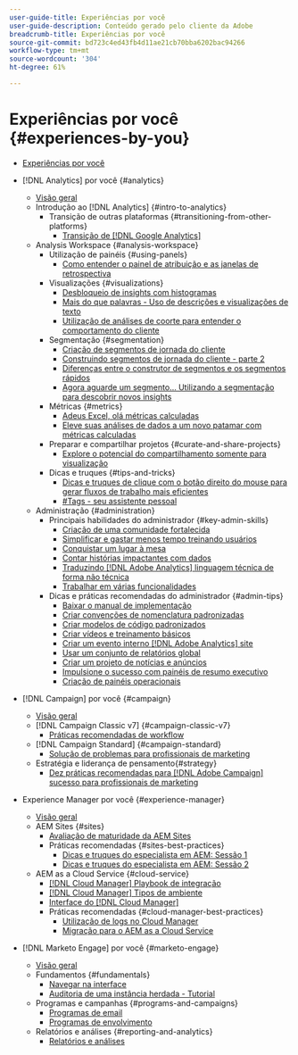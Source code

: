 ```yaml
---
user-guide-title: Experiências por você
user-guide-description: Conteúdo gerado pelo cliente da Adobe
breadcrumb-title: Experiências por você
source-git-commit: bd723c4ed43fb4d11ae21cb70bba6202bac94266
workflow-type: tm+mt
source-wordcount: '304'
ht-degree: 61%

---
```



# Experiências por você {#experiences-by-you}

+ [Experiências por você](/help/overview.md)

+ [!DNL Analytics] por você {#analytics}
   + [Visão geral](/help/analytics/overview.md)
   + Introdução ao [!DNL Analytics] {#intro-to-analytics}
      + Transição de outras plataformas {#transitioning-from-other-platforms}
         + [Transição de [!DNL Google Analytics]](/help/analytics/intro-to-analytics/transitioning-from-other-platforms/transition-from-google-analytics.md)
   + Analysis Workspace {#analysis-workspace}
      + Utilização de painéis {#using-panels}
         + [Como entender o painel de atribuição e as janelas de retrospectiva](/help/analytics/analysis-workspace/using-panels/understanding-adobe-analytics-attribution-panel-and-lookback-windows.md)
      + Visualizações {#visualizations}
         + [Desbloqueio de insights com histogramas](/help/analytics/analysis-workspace/visualizations/unlocking-insights-with-histograms.md)
         + [Mais do que palavras - Uso de descrições e visualizações de texto](/help/analytics/analysis-workspace/visualizations/more-than-words-using-text-visualizations-and-descriptions.md)
         + [Utilização de análises de coorte para entender o comportamento do cliente](/help/analytics/analysis-workspace/visualizations/use-cohort-analysis-to-understand-customer-behavior.md)
      + Segmentação {#segmentation}
         + [Criação de segmentos de jornada do cliente](/help/analytics/analysis-workspace/segmentation/building-customer-journey-segments.md)
         + [Construindo segmentos de jornada do cliente - parte 2](/help/analytics/analysis-workspace/segmentation/building-customer-journey-segments-part-two.md)
         + [Diferenças entre o construtor de segmentos e os segmentos rápidos](/help/analytics/analysis-workspace/segmentation/differences-between-the-segment-builder-and-quick-segments.md)
         + [Agora aguarde um segmento... Utilizando a segmentação para descobrir novos insights](/help/analytics/analysis-workspace/segmentation/segmentation-to-discover-new-insights.md)
      + Métricas {#metrics}
         + [Adeus Excel, olá métricas calculadas](/help/analytics/analysis-workspace/metrics/goodbye-excel-hello-calculated-metrics.md)
         + [Eleve suas análises de dados a um novo patamar com métricas calculadas](../analytics/analysis-workspace/metrics/take-your-data-analysis-to-the-next-level-with-calculated-metrics.md)
      + Preparar e compartilhar projetos {#curate-and-share-projects}
         + [Explore o potencial do compartilhamento somente para visualização](/help/analytics/analysis-workspace/curate-and-share-projects/unlocking-the-power-of-view-only-sharing.md)
      + Dicas e truques {#tips-and-tricks}
         + [Dicas e truques de clique com o botão direito do mouse para gerar fluxos de trabalho mais eficientes](/help/analytics/analysis-workspace/tips-and-tricks/right-click-tips-and-tricks-for-more-efficient-workflows.md)
         + [#Tags - seu assistente pessoal](/help/analytics/analysis-workspace/tips-and-tricks/tags-your-personal-assistant.md)
   + Administração {#administration}
      + Principais habilidades do administrador {#key-admin-skills}
         + [Criação de uma comunidade fortalecida](/help/analytics/administration/key-admin-skills/empowered-community.md)
         + [Simplificar e gastar menos tempo treinando usuários](/help/analytics/administration/key-admin-skills/simplify-training-users.md)
         + [Conquistar um lugar à mesa](/help/analytics/administration/key-admin-skills/gaining-a-seat-at-the-table.md)
         + [Contar histórias impactantes com dados](/help/analytics/administration/key-admin-skills/telling-impactful-stories-with-data.md)
         + [Traduzindo [!DNL Adobe Analytics] linguagem técnica de forma não técnica](/help/analytics/administration/key-admin-skills/translating-adobe-analytics-technical-language.md)
         + [Trabalhar em várias funcionalidades](/help/analytics/administration/key-admin-skills/working-cross-functionally.md)
      + Dicas e práticas recomendadas do administrador {#admin-tips}
         + [Baixar o manual de implementação](/help/analytics/administration/admin-tips/download-the-adobe-analytics-implementation-playbook.md)
         + [Criar convenções de nomenclatura padronizadas](/help/analytics/administration/admin-tips/create-standardized-naming-conventions.md)
         + [Criar modelos de código padronizados](/help/analytics/administration/admin-tips/create-standardized-code-templates.md)
         + [Criar vídeos e treinamento básicos](/help/analytics/administration/admin-tips/create-basic-videos-and-training.md)
         + [Criar um evento interno [!DNL Adobe Analytics] site](/help/analytics/administration/admin-tips/create-an-internal-adobe-analytics-site.md)
         + [Usar um conjunto de relatórios global](/help/analytics/administration/admin-tips/use-a-global-report-suite.md)
         + [Criar um projeto de notícias e anúncios](/help/analytics/administration/admin-tips/create-a-news-and-announcements-project.md)
         + [Impulsione o sucesso com painéis de resumo executivo](/help/analytics/administration/admin-tips/driving-success-with-executive-summary-dashboards.md)
         + [Criação de painéis operacionais](/help/analytics/administration/admin-tips/create-operational-dashboards.md)
+ [!DNL Campaign] por você {#campaign}
   + [Visão geral](/help/campaign/overview.md)
   + [!DNL Campaign Classic v7] {#campaign-classic-v7}
      + [Práticas recomendadas de workflow](/help/campaign/ac-v7/workflow-best-practices-for-marketers.md)
   + [!DNL Campaign Standard] {#campaign-standard}
      + [Solução de problemas para profissionais de marketing](/help/campaign/acs/troubleshooting-for-marketers.md)
   + Estratégia e liderança de pensamento{#strategy}
      + [Dez práticas recomendadas para [!DNL Adobe Campaign] sucesso para profissionais de marketing](/help/campaign/10-best-practices-for-marketers.md)
+ Experience Manager por você {#experience-manager}
   + [Visão geral](/help/experience-manager/overview.md)
   + AEM Sites {#sites}
      + [Avaliação de maturidade da AEM Sites](/help/experience-manager/sites/expert-resources/maturity-assessment.md)
      + Práticas recomendadas {#sites-best-practices}
         + [Dicas e truques do especialista em AEM: Sessão 1](/help/experience-manager/sites/expert-resources/champion-tips-1.md)
         + [Dicas e truques do especialista em AEM: Sessão 2](/help/experience-manager/sites/expert-resources/champion-tips-2.md)
   + AEM as a Cloud Service {#cloud-service}
      + [[!DNL Cloud Manager] Playbook de integração](/help/experience-manager/cloud-service/expert-resources/aem-champions/onboarding-playbook.md)
      + [[!DNL Cloud Manager] Tipos de ambiente](/help/experience-manager/cloud-service/expert-resources/aem-champions/environment-types.md)
      + [Interface do [!DNL Cloud Manager]](/help/experience-manager/cloud-service/expert-resources/aem-champions/cloud-manager-ui.md)
      + Práticas recomendadas {#cloud-manager-best-practices}
         + [Utilização de logs no Cloud Manager](/help/experience-manager/cloud-service/expert-resources/aem-champions/cloud-manager-using-logs.md)
         + [Migração para o AEM as a Cloud Service](/help/experience-manager/cloud-service/expert-resources/aem-champions/migration.md)
+ [!DNL Marketo Engage] por você {#marketo-engage}
   + [Visão geral](/help/marketo/overview.md)
   + Fundamentos {#fundamentals}
      + [Navegar na interface](/help/marketo/fundamentals/ui-navigation.md)
      + [Auditoria de uma instância herdada - Tutorial](https://experienceleague.adobe.com/docs/experiences-by-you/auditing-an-inherited-instance/overview.html)
   + Programas e campanhas {#programs-and-campaigns}
      + [Programas de email](/help/marketo/programs/email-programs.md)
      + [Programas de envolvimento](/help/marketo/programs/engagement-programs.md)
   + Relatórios e análises {#reporting-and-analytics}
      + [Relatórios e análises](/help/marketo/reporting/reporting-and-analytics.md)
